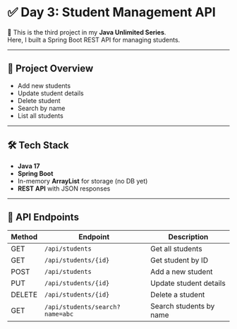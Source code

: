 # ✅ Day 3: Student Management API

🚀 This is the third project in my **Java Unlimited Series**.  
Here, I built a Spring Boot REST API for managing students.

---

## 📌 Project Overview
- Add new students
- Update student details
- Delete student
- Search by name
- List all students

---

## 🛠 Tech Stack
- **Java 17**
- **Spring Boot**
- In-memory **ArrayList** for storage (no DB yet)
- **REST API** with JSON responses

---

## 🔗 API Endpoints
| Method | Endpoint | Description |
|--------|----------|-------------|
| GET | `/api/students` | Get all students |
| GET | `/api/students/{id}` | Get student by ID |
| POST | `/api/students` | Add a new student |
| PUT | `/api/students/{id}` | Update student details |
| DELETE | `/api/students/{id}` | Delete a student |
| GET | `/api/students/search?name=abc` | Search students by name |
